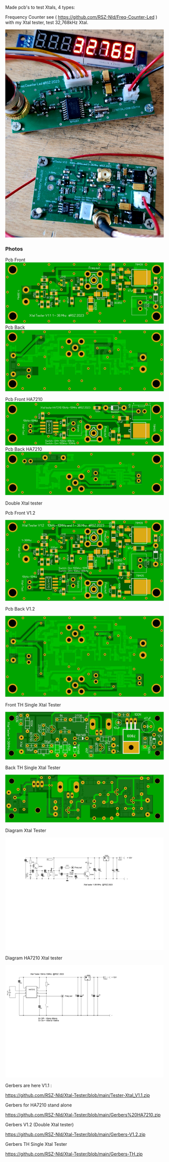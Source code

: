 Made  pcb's to test Xtals, 4 types:

Frequency Counter see ( https://github.com/RSZ-Nld/Freq-Counter-Led )   with my Xtal tester, test 32,768kHz Xtal.

![Photo 18](https://github.com/RSZ-Nld/Xtal-Tester/blob/main/Freq-counter-Xtal-tester.jpg)


### Photos
Pcb Front
![Photo 13](https://github.com/RSZ-Nld/Xtal-Tester/blob/main/Front.JPG)
Pcb Back
![Photo 10](https://github.com/RSZ-Nld/Xtal-Tester/blob/main/Back.JPG)

Pcb Front HA7210
![Photo 15](https://github.com/RSZ-Nld/Xtal-Tester/blob/main/Front-HA7210.JPG)
Pcb Back HA7210
![Photo 16](https://github.com/RSZ-Nld/Xtal-Tester/blob/main/Back-HA7210.JPG)

Double Xtal tester

Pcb Front V1.2

![Photo 11](https://github.com/RSZ-Nld/Xtal-Tester/blob/main/Front-V1.2.JPG)

Pcb Back V1.2

![Photo 14](https://github.com/RSZ-Nld/Xtal-Tester/blob/main/Back-V1.2.JPG)

Front TH Single Xtal Tester

![Photo 15](https://github.com/RSZ-Nld/Xtal-Tester/blob/main/Front-TH.JPG)

Back TH Single Xtal Tester

![Photo 16](https://github.com/RSZ-Nld/Xtal-Tester/blob/main/Back-TH.JPG)








Diagram Xtal Tester

![Photo 1](https://github.com/RSZ-Nld/Xtal-Tester/blob/main/Diagram-Xtal-Tester.JPG)

Diagram HA7210 Xtal tester

![Photo 2](https://github.com/RSZ-Nld/Xtal-Tester/blob/main/Diagram-HA7210.JPG)

Gerbers are here V1.1 :

https://github.com/RSZ-Nld/Xtal-Tester/blob/main/Tester-Xtal_V1.1.zip

Gerbers for HA7210 stand alone

https://github.com/RSZ-Nld/Xtal-Tester/blob/main/Gerbers%20HA7210.zip

Gerbers V1.2 (Double Xtal tester)

https://github.com/RSZ-Nld/Xtal-Tester/blob/main/Gerbers-V1.2.zip

Gerbers TH Single Xtal Tester

https://github.com/RSZ-Nld/Xtal-Tester/blob/main/Gerbers-TH.zip
